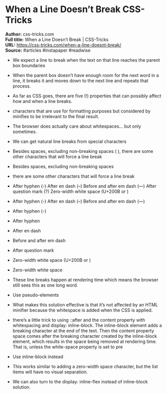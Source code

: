 # When a Line Doesn’t Break   CSS-Tricks

**Author:** css-tricks.com  
**Full title:** When a Line Doesn’t Break | CSS-Tricks  
**URL:** https://css-tricks.com/when-a-line-doesnt-break/  
**Source:** #articles #instapaper #readwise

- We expect a line to break when the text on that line reaches the parent box boundaries 
   
- When the parent box doesn’t have enough room for the next word in a line, it breaks it and moves down to the next line and repeats that process. 
   
- As far as CSS goes, there are five (!) properties that can possibly affect how and when a line breaks. 
   
- characters that are use for formatting purposes but considered by minifies to be irrelevant to the final result. 
   
- The browser does actually care about whitespaces… but only sometimes. 
   
- We can get natural line breaks from special characters 
   
- Besides spaces, excluding non-breaking spaces (&nbsp;), there are some other characters that will force a line break 
   
- Besides spaces, excluding non-breaking spaces 
   
- there are some other characters that will force a line break 
   
- After hyphen (-)
  After en dash (–)
  Before and after em dash (—)
  After question mark (?)
  Zero-width white space (U+200B or &#8203;) 
   
- After hyphen (-)
  After en dash (–)
  Before and after em dash (—) 
   
- After hyphen (-) 
   
- After hyphen 
   
- After en dash 
   
- Before and after em dash 
   
- After question mark 
   
- Zero-width white space (U+200B or &#8203;) 
   
- Zero-width white space 
   
- These line breaks happen at rendering time which means the browser still sees this as one long word. 
   
- Use pseudo-elements 
   
- What makes this solution effective is that it’s not affected by an HTML minifier because the whitespace is added when the CSS is applied. 
   
- there’s a little trick to using ::after and the content property with whitespacing and display: inline-block. The inline-block element adds a breaking character at the end of the text. Then the content property space comes after the breaking character created by the inline-block element, which results in the space being removed at rendering time. That is, unless the white-space property is set to pre 
   
- Use inline-block instead 
   
- This works similar to adding a zero-width space character, but the list items will have no visual separation. 
   
- We can also turn to the display: inline-flex instead of inline-block solution. 
   
